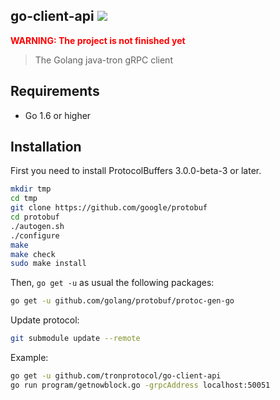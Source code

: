 ## go-client-api ![](https://img.shields.io/badge/progress-21%25-red.svg)

<strong style="color: red;">**WARNING: The project is not finished
yet**</strong>

> The Golang java-tron gRPC client

## Requirements

- Go 1.6 or higher

## Installation

First you need to install ProtocolBuffers 3.0.0-beta-3 or later.

```sh
mkdir tmp
cd tmp
git clone https://github.com/google/protobuf
cd protobuf
./autogen.sh
./configure
make
make check
sudo make install
```

Then, `go get -u` as usual the following packages:

```sh
go get -u github.com/golang/protobuf/protoc-gen-go
```

Update protocol:

```sh
git submodule update --remote
```

Example:

```sh
go get -u github.com/tronprotocol/go-client-api
go run program/getnowblock.go -grpcAddress localhost:50051
```